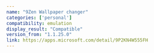 ```yaml
---
name: "9Zen Wallpaper changer"
categories: ['personal']
compatibility: emulation
display_result: "Compatible"
version_from: "1.1.25.0"
link: https://apps.microsoft.com/detail/9P2KN4W555FH
---
```

